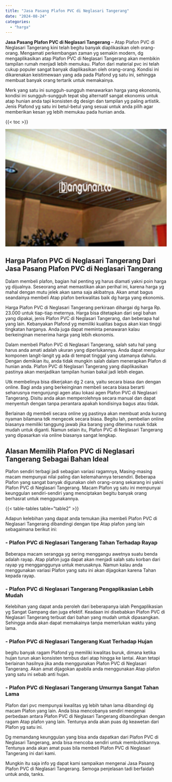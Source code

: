 ```yaml
---
title: "Jasa Pasang Plafon PVC di Neglasari Tangerang"
date: "2024-08-24"
categories: 
  - "harga"
---
```


**Jasa Pasang Plafon PVC di Neglasari Tangerang** – Atap Plafon PVC di Neglasari Tangerang kini telah begitu banyak diaplikasikan oleh orang-orang. Mengamati perkembangan zaman yg semakin modern, dg mengaplikasikan atap Plafon PVC di Neglasari Tangerang akan membikin tampilan rumah menjadi lebih memukau. Plafon dari material pvc ini telah cukup populer sangat banyak diaplikasikan oleh orang-orang. Kondisi ini dikarenakan keistimewaan yang ada pada Plafond yg satu ini, sehingga membuat banyak orang tertarik untuk memakainya.

Merk yang satu ini sungguh-sungguh menawarkan harga yang ekonomis, kondisi ini sungguh-sungguh tepat sbg alternatif sangat ekonomis untuk atap hunian anda tapi konsisten dg design dan tampilan yg paling artistik. Jenis Plafond yg satu ini betul-betul yang sesuai untuk anda pilih agar memberikan kesan yg lebih memukau pada hunian anda.

{{< toc >}}

![Jasa Pasang Plafon PVC di Neglasari Tangerang](/images/flafond-pvc-murah06.png)

## Harga Plafon PVC di Neglasari Tangerang Dari Jasa Pasang Plafon PVC di Neglasari Tangerang

Dalam membeli plafon, bagian hal penting yg harus diamati yakni poin harga yg dijualnya. Seseorang amat memastikan akan perihal ini, karena harga yg mahal dengan mutu jelek akan sama saja akibatnya. Akan amat bagus seandainya membeli Atap plafon berkwalitas baik dg harga yang ekonomis.

Harga Plafon PVC di Neglasari Tangerang perkiraan dihargai dg harga Rp. 23.000 untuk tiap-tiap meternya. Harga bisa ditetapkan dari segi bahan yang dipakai, jenis Plafon PVC di Neglasari Tangerang, dan beberapa hal yang lain. Kebanyakan Plafond yg memiliki kualitas bagus akan kian tinggi tingkatan harganya. Anda juga dapat meminta penawaran kalau berkeinginan menerima harga yang lebih ekonomis.

Dalam membeli Plafon PVC di Neglasari Tangerang, salah satu hal yang harus anda amati adalah ukuran yang diperlukannya. Anda dapat mengukur komponen langit-langit yg ada di tempat tinggal yang utamanya dahulu. Dengan demikian itu, anda tidak mungkin salah dalam menerapkan Plafon di hunian anda. Plafon PVC di Neglasari Tangerang yang diaplikasikan pastinya akan menjadikan tampilan hunian bakal jadi lebih elegan.

Utk membelinya bisa dikerjakan dg 2 cara, yaitu secara biasa dan dengan online. Bagi anda yang berkeinginan membeli secara biasa berarti seharusnya mengunjungi agen atau lokasi agen Plafon PVC di Neglasari Tangerang. Disitu anda akan memperolehnya secara manual dan dapat menyentuh dengan tanpa perantara apakah kondisinya bagus atau tidak.

Berlainan dg membeli secara online yg pastinya akan membuat anda kurang nyaman bilamana tdk mengecek secara biasa. Begitu lah, pembelian online biasanya memiliki tanggung jawab jika barang yang diterima rusak tidak mudah untuk diganti. Namun selain itu, Plafon PVC di Neglasari Tangerang yang dipasarkan via online biasanya sangat lengkap.

## Alasan Memilih Plafon PVC di Neglasari Tangerang Sebagai Bahan Ideal

Plafon sendiri terbagi jadi sebagian variasi ragamnya, Masing-masing macam mempunyai nilai paling dan kelemahannya tersendiri. Beberapa Plafon yang sangat banyak digunakan oleh orang-orang sekarang ini yakni Plafon PVC di Neglasari Tangerang. Macam Plafon yg satu ini mempunyai keunggulan sendiri-sendiri yang menciptakan begitu banyak orang berhasrat untuk menggunakannya.

{{< table-tables table="table2" >}}

Adapun kelebihan yang dapat anda temukan jika membeli Plafon PVC di Neglasari Tangerang dibandingi dengan tipe Atap plafon yang lain sebagaimana berikut ini:

### \- Plafon PVC di Neglasari Tangerang Tahan Terhadap Rayap

Beberapa macam serangga yg sering menggangu awetnya suatu benda adalah rayap. Atap plafon juga dapat akan menjadi salah satu korban dari rayap yg mengganggunya untuk merusaknya. Namun kalau anda menggunakan variasi Plafon yang satu ini akan dijagokan karena Tahan kepada rayap.

### \- Plafon PVC di Neglasari Tangerang Pengaplikasian Lebih Mudah

Kelebihan yang dapat anda peroleh dari beberapanya ialah Pengaplikasian yg Sangat Gampang dan juga efektif. Keadaan ini disebabkan Plafon PVC di Neglasari Tangerang terbuat dari bahan yang mudah untuk dipasangkan. Sehingga anda akan dapat memakainya tanpa memerlukan waktu yang lama.

### \- Plafon PVC di Neglasari Tangerang Kuat Terhadap Hujan

begitu banyak ragam Plafond yg memiliki kwalitas buruk, dimana ketika hujan turun akan konsisten tembus dari atap hingga ke lantai. Akan tetapi berlainan hasilnya jika anda menggunakan Plafon PVC di Neglasari Tangerang. Akan amat dijagokan apabila anda menggunakan Atap plafon yang satu ini sebab anti hujan.

### \- Plafon PVC di Neglasari Tangerang Umurnya Sangat Tahan Lama

Plafon dari pvc mempunyai kwalitas yg lebih tahan lama dibandingi dg macam Plafon yang lain. Anda bisa mencobanya sendiri mengenai perbedaan antara Plafon PVC di Neglasari Tangerang dibandingkan dengan ragam Atap plafon yang lain. Tentunya anda akan puas dg keawetan dari Plafon yg satu ini.

Dg memandang keunggulan yang bisa anda dapatkan dari Plafon PVC di Neglasari Tangerang, anda bisa mencoba sendiri untuk membuktikannya. Tentunya anda akan amat puas bila membeli Plafon PVC di Neglasari Tangerang ini dari kami.

Mungkin itu saja info yg dapat kami sampaikan mengenai Jasa Pasang Plafon PVC di Neglasari Tangerang. Semoga penjelasan tadi berfaidah untuk anda, tanks.
